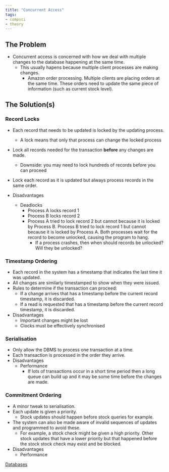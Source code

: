 ```yaml
---
title: "Concurrent Access"
tags:
- compsci
- theory
---
```


## The Problem

- Concurrent access is concerned with how we deal with multiple changes to the database happening at the same time.
	- This usually hapens because multiple client processes are making changes.
		- Amazon order processing. Multiple clients are placing orders at the same time. These orders need to update the same piece of information (such as current stock level).


## The Solution(s)

### Record Locks

- Each record that needs to be updated is locked by the updating process.
	- A lock means that only that process can change the locked process
- Lock all records needed for the transaction **before** any changes are made.
	- Downside: you may need to lock hundreds of records before you can proceed
- Lock each record as it is updated but always process records in the same order.

- Disadvantages
	- Deadlocks
		- Process A locks record 1
		- Process B locks record 2
		- Process A tried to lock record 2 but cannot because it is locked by Process B. Process B tried to lock record 1 but cannot because it is locked by Process A. Both processes wait for the record to become unlocked, causing the program to hang.
			- If a process crashes, then when should records be unlocked? Will they be unlocked?

### Timestamp Ordering

- Each record in the system has a timestamp that indicates the last time it was updated.
- All changes are similarly timestamped to show when they were issued.
- Rules to determine if the transaction can proceed:
	- If a change arrives that has a timestamp before the current record timestamp, it is discarded.
	- If a read is requested that has a timestamp before the current record timestamp, it is discarded.
- Disadvantages
	- Important changes might be lost
	- Clocks must be effectively synchronised

### Serialisation

- Only allow the DBMS to process one transaction at a time.
- Each transaction is processed in the order they arrive.
- Disadvantages
	- Performance
		- If lots of transactions occur in a short time period then a long queue can build up and it may be some time before the changes are made.

### Commitment Ordering

- A minor tweak to serialisation.
- Each update is given a priority.
	- Stock updates should happen before stock queries for example.
- The system can also be made aware of invalid sequences of updates and programmed to avoid these.
	- For example, a stock check might be given a high priority. Other stock updates that have a lower priority  but that happened before the stock stock check may exist and be blocked.
- Disadvantages
	- Performance




[Databases](sixth/CompSci/Theory/Databases/Databases)